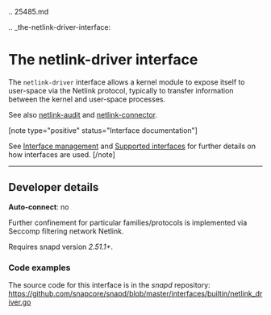 .. 25485.md

.. _the-netlink-driver-interface:

# The netlink-driver interface

The `netlink-driver` interface allows a kernel module to expose itself to user-space via the Netlink protocol, typically to transfer information between the kernel and user-space processes.

See also [netlink-audit](the-netlink-audit-interface.md) and [netlink-connector](the-netlink-connector-interface.md).

[note type="positive" status="Interface documentation"]

See [Interface management](interface-management.md) and [Supported interfaces](supported-interfaces.md) for further details on how interfaces are used.
[/note]

---

<h2 id='the-netlink-driver-interface-heading--dev-details'>Developer details </h2>

**Auto-connect**: no

Further confinement for particular families/protocols is implemented via Seccomp filtering network Netlink.

Requires snapd version _2.51.1+_.

<h3 id='the-netlink-driver-interface-heading-code'>Code examples</h3>

The source code for this interface is in the *snapd* repository:
<https://github.com/snapcore/snapd/blob/master/interfaces/builtin/netlink_driver.go>